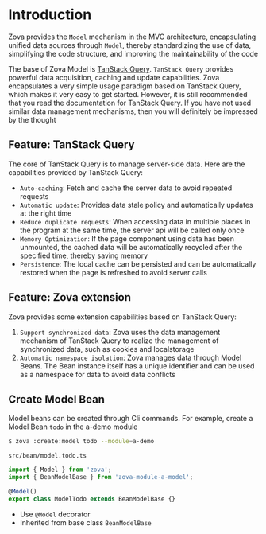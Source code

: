 # Introduction

Zova provides the `Model` mechanism in the MVC architecture, encapsulating unified data sources through `Model`, thereby standardizing the use of data, simplifying the code structure, and improving the maintainability of the code

The base of Zova Model is [TanStack Query](https://tanstack.com/query/latest/docs/framework/vue/overview). `TanStack Query` provides powerful data acquisition, caching and update capabilities. Zova encapsulates a very simple usage paradigm based on TanStack Query, which makes it very easy to get started. However, it is still recommended that you read the documentation for TanStack Query. If you have not used similar data management mechanisms, then you will definitely be impressed by the thought

## Feature: TanStack Query

The core of TanStack Query is to manage server-side data. Here are the capabilities provided by TanStack Query:

- `Auto-caching`: Fetch and cache the server data to avoid repeated requests
- `Automatic update`: Provides data stale policy and automatically updates at the right time
- `Reduce duplicate requests`: When accessing data in multiple places in the program at the same time, the server api will be called only once
- `Memory Optimization`: If the page component using data has been unmounted, the cached data will be automatically recycled after the specified time, thereby saving memory
- `Persistence`: The local cache can be persisted and can be automatically restored when the page is refreshed to avoid server calls

## Feature: Zova extension

Zova provides some extension capabilities based on TanStack Query:

1. `Support synchronized data`: Zova uses the data management mechanism of TanStack Query to realize the management of synchronized data, such as cookies and localstorage
2. `Automatic namespace isolation`: Zova manages data through Model Beans. The Bean instance itself has a unique identifier and can be used as a namespace for data to avoid data conflicts

## Create Model Bean

Model beans can be created through Cli commands. For example, create a Model Bean `todo` in the a-demo module

```bash
$ zova :create:model todo --module=a-demo
```

`src/bean/model.todo.ts`

```typescript
import { Model } from 'zova';
import { BeanModelBase } from 'zova-module-a-model';

@Model()
export class ModelTodo extends BeanModelBase {}
```

- Use `@Model` decorator
- Inherited from base class `BeanModelBase`
